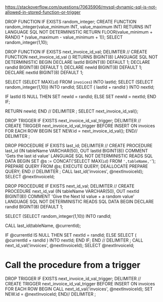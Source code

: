https://stackoverflow.com/questions/70635906/mysql-dynamic-sql-is-not-allowed-in-stored-function-or-trigger

DROP FUNCTION IF EXISTS random_integer;
CREATE FUNCTION random_integer(value_minimum INT, value_maximum INT)
RETURNS INT
LANGUAGE SQL
NOT DETERMINISTIC
RETURN FLOOR(value_minimum + RAND() * (value_maximum - value_minimum + 1));
SELECT random_integer(1,10);

DROP FUNCTION IF EXISTS next_invoice_id_val;
DELIMITER //
CREATE FUNCTION next_invoice_id_val ()
RETURNS BIGINT(8)
LANGUAGE SQL
NOT DETERMINISTIC
BEGIN
  DECLARE lastId BIGINT(8) DEFAULT 1;
  DECLARE randId BIGINT(8) DEFAULT 1;
  DECLARE newId BIGINT(8) DEFAULT 1;
  DECLARE nextId BIGINT(8) DEFAULT 1;

  SELECT (SELECT MAX(`id`) FROM `invoices`) INTO lastId;
  SELECT (SELECT random_integer(1,10)) INTO randId;
  SELECT ( lastId + randId ) INTO nextId;

  IF lastId IS NULL
  THEN
    SET newId = randId;
  ELSE
    SET newId = nextId;
  END IF;

  RETURN newId;
END //
DELIMITER ;
SELECT next_invoice_id_val();

DROP TRIGGER IF EXISTS next_invoice_id_val_trigger;
DELIMITER //
CREATE TRIGGER next_invoice_id_val_trigger
BEFORE INSERT
ON invoices FOR EACH ROW
BEGIN
  SET NEW.id = next_invoice_id_val();
END//
DELIMITER ;


DROP PROCEDURE IF EXISTS last_id;
DELIMITER //
CREATE PROCEDURE last_id (IN tableName VARCHAR(50), OUT lastId BIGINT(8))
COMMENT 'Gets the last id value'
LANGUAGE SQL
NOT DETERMINISTIC
READS SQL DATA
BEGIN
  SET @s := CONCAT('SELECT MAX(`id`) FROM `',tableName,'`');
  PREPARE QUERY FROM @s;
  EXECUTE QUERY;
  DEALLOCATE PREPARE QUERY;
END //
DELIMITER ;
CALL last_id('invoices', @nextInvoiceId);
SELECT @nextInvoiceId;

DROP PROCEDURE IF EXISTS next_id_val;
DELIMITER //
CREATE PROCEDURE next_id_val (IN tableName VARCHAR(50), OUT nextId BIGINT(8))
COMMENT 'Give the Next Id value + a random value'
LANGUAGE SQL
NOT DETERMINISTIC
READS SQL DATA
BEGIN
  DECLARE randId BIGINT(8) DEFAULT 1;

  SELECT (SELECT random_integer(1,10)) INTO randId;

  CALL last_id(tableName, @currentId);

  IF @currentId IS NULL
  THEN
    SET nextId = randId;
  ELSE
    SELECT ( @currentId + randId ) INTO nextId;
  END IF;
END //
DELIMITER ;
CALL next_id_val('invoices', @nextInvoiceId);
SELECT @nextInvoiceId;

# Call the procedure from a trigger
DROP TRIGGER IF EXISTS next_invoice_id_val_trigger;
DELIMITER //
CREATE TRIGGER next_invoice_id_val_trigger
BEFORE INSERT
ON invoices FOR EACH ROW
BEGIN
  CALL next_id_val('invoices', @nextInvoiceId);
  SET NEW.id = @nextInvoiceId;
END//
DELIMITER ;
